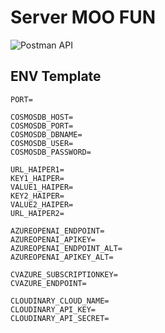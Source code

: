 # Server MOO FUN 

![Postman API](https://documenter.getpostman.com/view/10019806/2sA3e1BAAz)

## ENV Template 
```
PORT=

COSMOSDB_HOST=
COSMOSDB_PORT=
COSMOSDB_DBNAME=
COSMOSDB_USER=
COSMOSDB_PASSWORD=

URL_HAIPER1=
KEY1_HAIPER=
VALUE1_HAIPER=
KEY2_HAIPER=
VALUE2_HAIPER=
URL_HAIPER2=

AZUREOPENAI_ENDPOINT=
AZUREOPENAI_APIKEY=
AZUREOPENAI_ENDPOINT_ALT=
AZUREOPENAI_APIKEY_ALT=

CVAZURE_SUBSCRIPTIONKEY=
CVAZURE_ENDPOINT=

CLOUDINARY_CLOUD_NAME=
CLOUDINARY_API_KEY=
CLOUDINARY_API_SECRET=
```